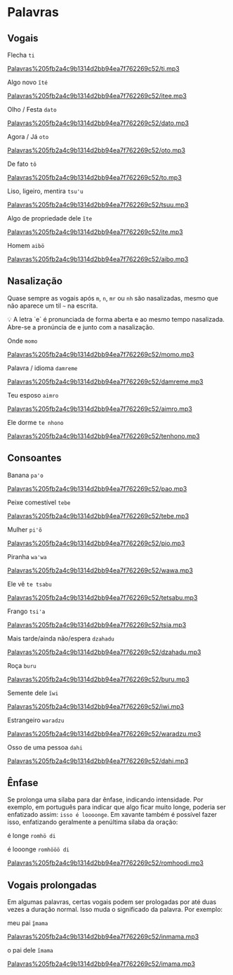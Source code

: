# Palavras

## Vogais

Flecha `ti`

[Palavras%205fb2a4c9b1314d2bb94ea7f762269c52/ti.mp3](Palavras%205fb2a4c9b1314d2bb94ea7f762269c52/ti.mp3)

Algo novo `ĩté`

[Palavras%205fb2a4c9b1314d2bb94ea7f762269c52/itee.mp3](Palavras%205fb2a4c9b1314d2bb94ea7f762269c52/itee.mp3)

Olho / Festa `dato`

[Palavras%205fb2a4c9b1314d2bb94ea7f762269c52/dato.mp3](Palavras%205fb2a4c9b1314d2bb94ea7f762269c52/dato.mp3)

Agora / Já `oto`

[Palavras%205fb2a4c9b1314d2bb94ea7f762269c52/oto.mp3](Palavras%205fb2a4c9b1314d2bb94ea7f762269c52/oto.mp3)

De fato `tô`

[Palavras%205fb2a4c9b1314d2bb94ea7f762269c52/to.mp3](Palavras%205fb2a4c9b1314d2bb94ea7f762269c52/to.mp3)

Liso, ligeiro, mentira `tsuꞌu`

[Palavras%205fb2a4c9b1314d2bb94ea7f762269c52/tsuu.mp3](Palavras%205fb2a4c9b1314d2bb94ea7f762269c52/tsuu.mp3)

Algo de propriedade dele `ĩte`

[Palavras%205fb2a4c9b1314d2bb94ea7f762269c52/ite.mp3](Palavras%205fb2a4c9b1314d2bb94ea7f762269c52/ite.mp3)

Homem `aibö`

[Palavras%205fb2a4c9b1314d2bb94ea7f762269c52/aibo.mp3](Palavras%205fb2a4c9b1314d2bb94ea7f762269c52/aibo.mp3)

## Nasalização

Quase sempre as vogais após `m`, `n`, `mr` ou `nh` são nasalizadas, mesmo que não aparece um til `~` na escrita. 

<aside>
💡 A letra `e` é pronunciada de forma aberta e ao mesmo tempo nasalizada.
Abre-se a pronúncia de e junto com a nasalização.

</aside>

Onde `momo`

[Palavras%205fb2a4c9b1314d2bb94ea7f762269c52/momo.mp3](Palavras%205fb2a4c9b1314d2bb94ea7f762269c52/momo.mp3)

Palavra / idioma `damreme`

[Palavras%205fb2a4c9b1314d2bb94ea7f762269c52/damreme.mp3](Palavras%205fb2a4c9b1314d2bb94ea7f762269c52/damreme.mp3)

Teu esposo `aimro`

[Palavras%205fb2a4c9b1314d2bb94ea7f762269c52/aimro.mp3](Palavras%205fb2a4c9b1314d2bb94ea7f762269c52/aimro.mp3)

Ele dorme `te nhono`

[Palavras%205fb2a4c9b1314d2bb94ea7f762269c52/tenhono.mp3](Palavras%205fb2a4c9b1314d2bb94ea7f762269c52/tenhono.mp3)

## Consoantes

Banana `pa'o` 

[Palavras%205fb2a4c9b1314d2bb94ea7f762269c52/pao.mp3](Palavras%205fb2a4c9b1314d2bb94ea7f762269c52/pao.mp3)

Peixe comestível `tebe` 

[Palavras%205fb2a4c9b1314d2bb94ea7f762269c52/tebe.mp3](Palavras%205fb2a4c9b1314d2bb94ea7f762269c52/tebe.mp3)

Mulher `pi'õ` 

[Palavras%205fb2a4c9b1314d2bb94ea7f762269c52/pio.mp3](Palavras%205fb2a4c9b1314d2bb94ea7f762269c52/pio.mp3)

Piranha `wa'wa` 

[Palavras%205fb2a4c9b1314d2bb94ea7f762269c52/wawa.mp3](Palavras%205fb2a4c9b1314d2bb94ea7f762269c52/wawa.mp3)

Ele vê `te tsabu` 

[Palavras%205fb2a4c9b1314d2bb94ea7f762269c52/tetsabu.mp3](Palavras%205fb2a4c9b1314d2bb94ea7f762269c52/tetsabu.mp3)

Frango `tsi'a` 

[Palavras%205fb2a4c9b1314d2bb94ea7f762269c52/tsia.mp3](Palavras%205fb2a4c9b1314d2bb94ea7f762269c52/tsia.mp3)

Mais tarde/ainda não/espera `dzahadu` 

[Palavras%205fb2a4c9b1314d2bb94ea7f762269c52/dzahadu.mp3](Palavras%205fb2a4c9b1314d2bb94ea7f762269c52/dzahadu.mp3)

Roça `buru` 

[Palavras%205fb2a4c9b1314d2bb94ea7f762269c52/buru.mp3](Palavras%205fb2a4c9b1314d2bb94ea7f762269c52/buru.mp3)

Semente dele `ĩwi` 

[Palavras%205fb2a4c9b1314d2bb94ea7f762269c52/iwi.mp3](Palavras%205fb2a4c9b1314d2bb94ea7f762269c52/iwi.mp3)

Estrangeiro `waradzu` 

[Palavras%205fb2a4c9b1314d2bb94ea7f762269c52/waradzu.mp3](Palavras%205fb2a4c9b1314d2bb94ea7f762269c52/waradzu.mp3)

Osso de uma pessoa `dahi` 

[Palavras%205fb2a4c9b1314d2bb94ea7f762269c52/dahi.mp3](Palavras%205fb2a4c9b1314d2bb94ea7f762269c52/dahi.mp3)

## Ênfase

Se prolonga uma sílaba para dar ênfase, indicando intensidade. Por exemplo, em português para indicar que algo ficar muito longe, poderia ser enfatizado assim: `isso é loooonge`. Em xavante também é possível fazer isso, enfatizando geralmente a penúltima sílaba da oração:

é longe `romhö di`

é looonge `romhööö di`

[Palavras%205fb2a4c9b1314d2bb94ea7f762269c52/romhoodi.mp3](Palavras%205fb2a4c9b1314d2bb94ea7f762269c52/romhoodi.mp3)

## Vogais prolongadas

Em algumas palavras, certas vogais podem ser prologadas por até duas vezes a duração normal. Isso muda o significado da palavra. Por exemplo:

meu pai `ĩ̱mama`

[Palavras%205fb2a4c9b1314d2bb94ea7f762269c52/inmama.mp3](Palavras%205fb2a4c9b1314d2bb94ea7f762269c52/inmama.mp3)

o pai dele `ĩmama`

[Palavras%205fb2a4c9b1314d2bb94ea7f762269c52/imama.mp3](Palavras%205fb2a4c9b1314d2bb94ea7f762269c52/imama.mp3)